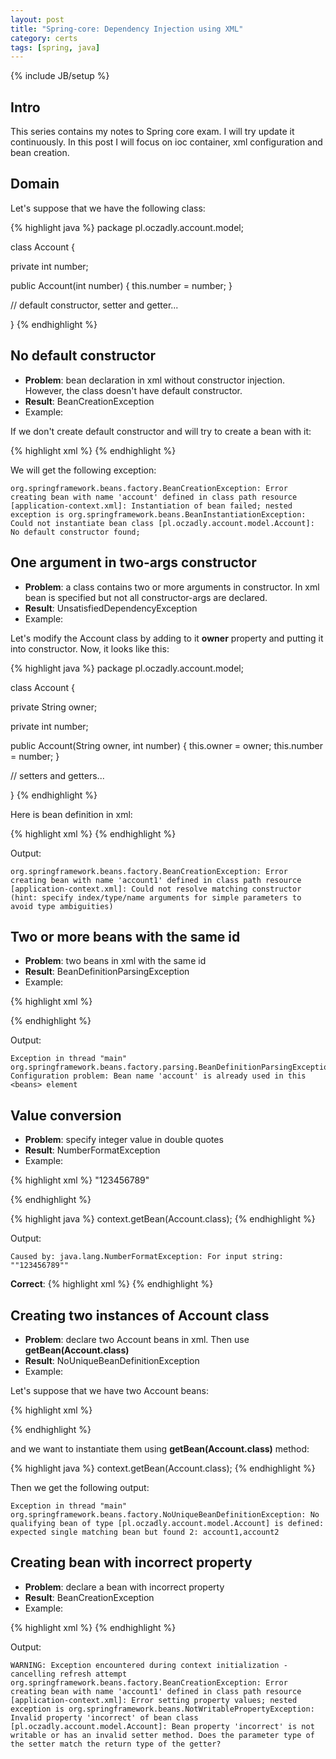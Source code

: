 ```yaml
---
layout: post
title: "Spring-core: Dependency Injection using XML"
category: certs
tags: [spring, java]
---
```

{% include JB/setup %}

## Intro

This series contains my notes to Spring core exam. I will try update it continuously. In this post I will focus on ioc container, xml configuration and bean creation.

## Domain

Let's suppose that we have the following class:

{% highlight java %}
package pl.oczadly.account.model;

class Account {

  private int number;

  public Account(int number) {
    this.number = number;
  }

  // default constructor, setter and getter...

}
{% endhighlight %}

## No default constructor

- **Problem**: bean declaration in xml without constructor injection. However, the class doesn't have default constructor.
- **Result**: BeanCreationException
- Example:

If we don't create default constructor and will try to create a bean with it:

{% highlight xml %}
<bean id="account" class="pl.oczadly.account.model.Account" />
{% endhighlight %}

We will get the following exception:

```
org.springframework.beans.factory.BeanCreationException: Error creating bean with name 'account' defined in class path resource [application-context.xml]: Instantiation of bean failed; nested exception is org.springframework.beans.BeanInstantiationException: Could not instantiate bean class [pl.oczadly.account.model.Account]: No default constructor found;
```

## One argument in two-args constructor

- **Problem**: a class contains two or more arguments in constructor. In xml bean is specified but not all constructor-args are declared.
- **Result**: UnsatisfiedDependencyException
- Example:

Let's modify the Account class by adding to it **owner** property and putting it into constructor. Now, it looks like this:

{% highlight java %}
package pl.oczadly.account.model;

class Account {

  private String owner;

  private int number;

  public Account(String owner, int number) {
    this.owner = owner;
    this.number = number;
  }

  // setters and getters...

}
{% endhighlight %}

Here is bean definition in xml:

{% highlight xml %}
<bean id="account" class="pl.oczadly.account.model.Account">
  <constructor-arg value="123456789" />
</bean>
{% endhighlight %}

Output:

```
org.springframework.beans.factory.BeanCreationException: Error creating bean with name 'account1' defined in class path resource [application-context.xml]: Could not resolve matching constructor (hint: specify index/type/name arguments for simple parameters to avoid type ambiguities)
```


## Two or more beans with the same id

- **Problem**: two beans in xml with the same id
- **Result**: BeanDefinitionParsingException
- Example:

{% highlight xml %}
<beans>
  <bean id="account" class="pl.oczadly.account.model.Account">
    <property name="number" value="123456789" />
  </bean>

  <bean id="account" class="pl.oczadly.account.model.Account">
    <property name="number" value="123456789" />
  </bean>

  <!-- other beans... -->
</beans>
{% endhighlight %}

Output:

```
Exception in thread "main" org.springframework.beans.factory.parsing.BeanDefinitionParsingException: Configuration problem: Bean name 'account' is already used in this <beans> element
```

## Value conversion

- **Problem**: specify integer value in double quotes
- **Result**: NumberFormatException
- Example:

{% highlight xml %}
<beans>
  <bean id="account" class="pl.oczadly.account.model.Account">
    <property name="number">
      <value>"123456789"</value>
    </property>
  </bean>

  <!-- other beans... -->
</beans>
{% endhighlight %}

{% highlight java %}
context.getBean(Account.class);
{% endhighlight %}

Output:

```
Caused by: java.lang.NumberFormatException: For input string: ""123456789""
```

**Correct**:
{% highlight xml %}
<bean id="account" class="pl.oczadly.account.model.Account">
  <property name="number" value="123456789" />
</bean>
{% endhighlight %}

## Creating two instances of Account class

- **Problem**: declare two Account beans in xml. Then use **getBean(Account.class)**
- **Result**: NoUniqueBeanDefinitionException
- Example:

Let's suppose that we have two Account beans:

{% highlight xml %}
<bean id="account1" class="pl.oczadly.account.model.Account">
  <property name="number" value="123456789" />
</bean>

<bean id="account2" class="pl.oczadly.account.model.Account">
  <property name="number" value="987654321" />
</bean>
{% endhighlight %}

and we want to instantiate them using **getBean(Account.class)** method:

{% highlight java %}
context.getBean(Account.class);
{% endhighlight %}

Then we get the following output:

```
Exception in thread "main" org.springframework.beans.factory.NoUniqueBeanDefinitionException: No qualifying bean of type [pl.oczadly.account.model.Account] is defined: expected single matching bean but found 2: account1,account2
```

## Creating bean with incorrect property

- **Problem**: declare a bean with incorrect property
- **Result**: BeanCreationException
- Example:

{% highlight xml %}
<bean id="account1" class="pl.oczadly.account.model.Account">
  <property name="incorrect" value="exception" />
</bean>
{% endhighlight %}

Output:

```
WARNING: Exception encountered during context initialization - cancelling refresh attempt
org.springframework.beans.factory.BeanCreationException: Error creating bean with name 'account1' defined in class path resource [application-context.xml]: Error setting property values; nested exception is org.springframework.beans.NotWritablePropertyException: Invalid property 'incorrect' of bean class [pl.oczadly.account.model.Account]: Bean property 'incorrect' is not writable or has an invalid setter method. Does the parameter type of the setter match the return type of the getter?
```
